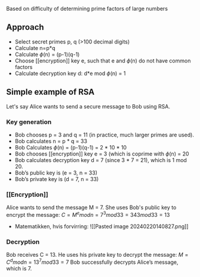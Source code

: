 Based on difficulty of determining prime factors of large numbers



## Approach
- Select secret primes p, q (>100 decimal digits) 
- Calculate n=p*q
- Calculate $\phi$(n) = (p-1)(q-1)
- Choose [[encryption]] key e, such that e and $\phi$(n) do not have common factors
- Calculate decryption key d: d*e mod $\phi$(n) = 1

## Simple example of RSA
Let's say Alice wants to send a secure message to Bob using RSA.

### Key generation
- Bob chooses p = 3 and q = 11 (in practice, much larger primes are used).
- Bob calculates n = p * q = 33
- Bob Calculates $\phi$(n) = (p-1)(q-1) = 2 * 10 * 10
- Bob chooses [[encryption]] key e = 3 (which is coprime with $\phi$(n) = 20
- Bob calculates decryption key d = 7 (since 3 * 7 = 21), which is 1 mod 20.
- Bob’s public key is (e = 3, n = 33)
- Bob’s private key is (d = 7, n = 33)
### [[Encryption]]
Alice wants to send the message M = 7.
She uses Bob's public key to encrypt the message: $C=M^e modn = 7^3mod33 =343 mod33 = 13$
- Matematikken, hvis forvirring:
	![[Pasted image 20240220140827.png]]

### Decryption
Bob receives C = 13.
He uses his private key to decrypt the message: $M=C^d modn = 13^7 mod33 = 7$
Bob successfully decrypts Alice’s message, which is 7.